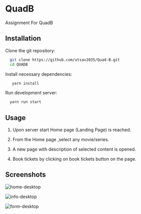 # QuadB

Assignment For QuadB

## Installation

Clone the git repository:

```bash
  git clone https://github.com/utsav2035/Quad-B.git
  cd QUADB
```

Install necessary dependencies:

```bash
   yarn install
```

Run development server:

```bash
  yarn run start
```

## Usage

1. Upon server start Home page (Landing Page) is reached.

2. From the Home page ,select any movie/series.

3. A new page with description of selected content is opened.

4. Book tickets by clicking on book tickets button on the page.

## Screenshots
![home-desktop](https://github.com/utsav2035/democracy/assets/76161063/fc39c73e-8d3a-4356-af26-ef5cd3c78c60)

![info-desktop](https://github.com/utsav2035/democracy/assets/76161063/835c14e3-e207-4cce-a474-3086936d9759)

![form-desktop](https://github.com/utsav2035/democracy/assets/76161063/48bf99e0-0680-4c57-bf0c-45f5ffe40cc7)